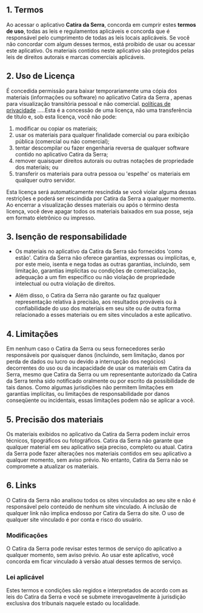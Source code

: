 ## 1. Termos
Ao acessar o aplicativo **Catira da Serra**, concorda em
cumprir estes **termos de uso**, todas as leis e regulamentos
aplicáveis ​​e concorda que é responsável pelo cumprimento de todas as leis locais aplicáveis. Se você não concordar
com algum desses termos, está proibido de usar ou acessar este aplicativo. Os materiais contidos neste aplicativo são protegidos
pelas leis de direitos autorais e marcas comerciais aplicáveis.
    
## 2. Uso de Licença

É concedida permissão para baixar temporariamente uma cópia dos materiais (informações ou software) no aplicativo Catira da Serra ,
    apenas para visualização transitória pessoal e não comercial. <a href=https://privacidade.me/ target='_BLANK'>políticas
        de privacidade</a> .....Esta é a concessão de uma licença, não uma transferência de título e, sob esta licença,
    você não pode:
1. modificar ou copiar os materiais;
2. usar os materiais para qualquer finalidade comercial ou para exibição pública (comercial ou não comercial);
3. tentar descompilar ou fazer engenharia reversa de qualquer software contido no aplicativo Catira da Serra;
4. remover quaisquer direitos autorais ou outras notações de propriedade dos materiais; ou
5. transferir os materiais para outra pessoa ou 'espelhe' os materiais em qualquer outro servidor.

Esta licença será automaticamente rescindida se você violar alguma dessas restrições e poderá ser rescindida
por Catira da Serra a qualquer momento. Ao encerrar a visualização desses materiais ou após o término desta licença,
você deve apagar todos os materiais baixados em sua posse, seja em formato eletrônico ou impresso.

## 3. Isenção de responsabilidade

* Os materiais no aplicativo da Catira da Serra são fornecidos 'como estão'. Catira da Serra não oferece garantias, 
expressas ou implícitas, e, por este meio, isenta e nega todas as outras garantias, incluindo, sem limitação, 
garantias implícitas ou condições de comercialização, adequação a um fim específico ou não violação de propriedade
intelectual ou outra violação de direitos.

* Além disso, o Catira da Serra não garante ou faz qualquer representação relativa à precisão, aos resultados
prováveis ​​ou à confiabilidade do uso dos materiais em seu site ou de outra forma relacionado a esses materiais
ou em sites vinculados a este aplicativo.

## 4. Limitações

Em nenhum caso o Catira da Serra ou seus fornecedores serão responsáveis ​​por quaisquer
danos (incluindo, sem limitação, danos por perda de dados ou lucro ou devido a interrupção dos negócios) decorrentes
do uso ou da incapacidade de usar os materiais em Catira da Serra, mesmo que Catira da Serra ou um representante
autorizado da Catira da Serra tenha sido notificado oralmente ou por escrito da possibilidade de tais danos. Como
algumas jurisdições não permitem limitações em garantias implícitas, ou limitações de responsabilidade por danos
conseqüente ou incidentais, essas limitações podem não se aplicar a você.

## 5. Precisão dos materiais

Os materiais exibidos no aplicativo da Catira da Serra podem incluir erros técnicos, tipográficos ou fotográficos. Catira
da Serra não garante que qualquer material em seu aplicativo seja preciso, completo ou atual. Catira da Serra pode fazer
alterações nos materiais contidos em seu aplicativo a qualquer momento, sem aviso prévio. No entanto, Catira da Serra não
se compromete a atualizar os materiais.

## 6. Links
O Catira da Serra não analisou todos os sites vinculados ao seu site e não é responsável pelo conteúdo de nenhum site vinculado. 
A inclusão de qualquer link não implica endosso por Catira da Serra do site. O uso de qualquer site vinculado é por conta e risco do
usuário.

### Modificações

O Catira da Serra pode revisar estes termos de serviço do aplicativo a qualquer momento, sem aviso prévio. Ao usar este aplicativo, 
você concorda em ficar vinculado à versão atual desses termos de serviço.

### Lei aplicável
Estes termos e condições são regidos e interpretados de acordo com as leis do Catira da Serra e você se submete 
irrevogavelmente à jurisdição exclusiva dos tribunais naquele estado ou localidade.
